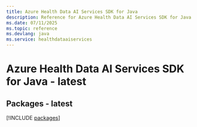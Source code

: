 ```yaml
---
title: Azure Health Data AI Services SDK for Java
description: Reference for Azure Health Data AI Services SDK for Java
ms.date: 07/11/2025
ms.topic: reference
ms.devlang: java
ms.service: healthdataaiservices
---
```

# Azure Health Data AI Services SDK for Java - latest
## Packages - latest
[!INCLUDE [packages](health-data-ai-services-index.md)]